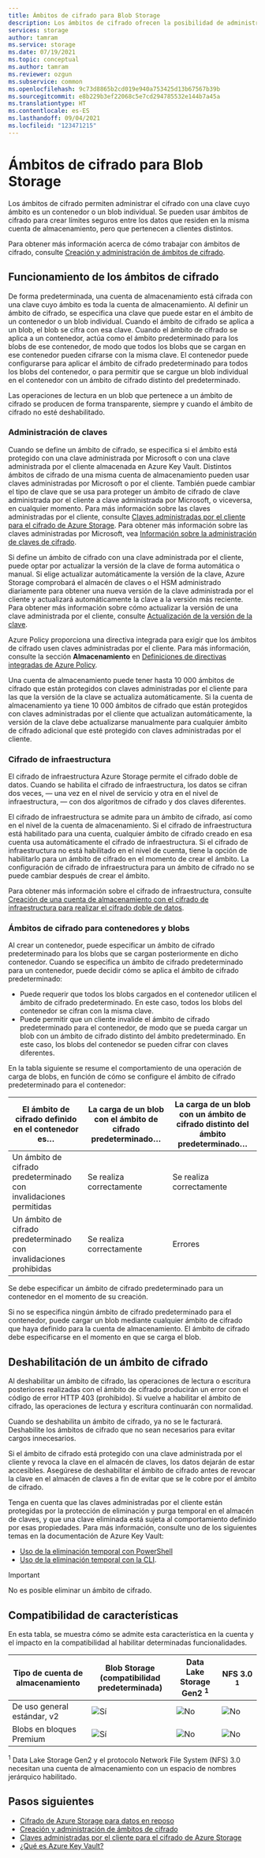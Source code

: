 ```yaml
---
title: Ámbitos de cifrado para Blob Storage
description: Los ámbitos de cifrado ofrecen la posibilidad de administrar el cifrado en el nivel del contenedor o de un blob individual. Se pueden usar ámbitos de cifrado para crear límites seguros entre los datos que residen en la misma cuenta de almacenamiento, pero que pertenecen a clientes distintos.
services: storage
author: tamram
ms.service: storage
ms.date: 07/19/2021
ms.topic: conceptual
ms.author: tamram
ms.reviewer: ozgun
ms.subservice: common
ms.openlocfilehash: 9c73d8865b2cd019e940a753425d13b67567b39b
ms.sourcegitcommit: e8b229b3ef22068c5e7cd294785532e144b7a45a
ms.translationtype: HT
ms.contentlocale: es-ES
ms.lasthandoff: 09/04/2021
ms.locfileid: "123471215"
---
```

# <a name="encryption-scopes-for-blob-storage"></a>Ámbitos de cifrado para Blob Storage

Los ámbitos de cifrado permiten administrar el cifrado con una clave cuyo ámbito es un contenedor o un blob individual. Se pueden usar ámbitos de cifrado para crear límites seguros entre los datos que residen en la misma cuenta de almacenamiento, pero que pertenecen a clientes distintos.

Para obtener más información acerca de cómo trabajar con ámbitos de cifrado, consulte [Creación y administración de ámbitos de cifrado](encryption-scope-manage.md).

## <a name="how-encryption-scopes-work"></a>Funcionamiento de los ámbitos de cifrado

De forma predeterminada, una cuenta de almacenamiento está cifrada con una clave cuyo ámbito es toda la cuenta de almacenamiento. Al definir un ámbito de cifrado, se especifica una clave que puede estar en el ámbito de un contenedor o un blob individual. Cuando el ámbito de cifrado se aplica a un blob, el blob se cifra con esa clave. Cuando el ámbito de cifrado se aplica a un contenedor, actúa como el ámbito predeterminado para los blobs de ese contenedor, de modo que todos los blobs que se cargan en ese contenedor pueden cifrarse con la misma clave. El contenedor puede configurarse para aplicar el ámbito de cifrado predeterminado para todos los blobs del contenedor, o para permitir que se cargue un blob individual en el contenedor con un ámbito de cifrado distinto del predeterminado.

Las operaciones de lectura en un blob que pertenece a un ámbito de cifrado se producen de forma transparente, siempre y cuando el ámbito de cifrado no esté deshabilitado.

### <a name="key-management"></a>Administración de claves

Cuando se define un ámbito de cifrado, se especifica si el ámbito está protegido con una clave administrada por Microsoft o con una clave administrada por el cliente almacenada en Azure Key Vault. Distintos ámbitos de cifrado de una misma cuenta de almacenamiento pueden usar claves administradas por Microsoft o por el cliente. También puede cambiar el tipo de clave que se usa para proteger un ámbito de cifrado de clave administrada por el cliente a clave administrada por Microsoft, o viceversa, en cualquier momento. Para más información sobre las claves administradas por el cliente, consulte [Claves administradas por el cliente para el cifrado de Azure Storage](../common/customer-managed-keys-overview.md). Para obtener más información sobre las claves administradas por Microsoft, vea [Información sobre la administración de claves de cifrado](../common/storage-service-encryption.md#about-encryption-key-management).

Si define un ámbito de cifrado con una clave administrada por el cliente, puede optar por actualizar la versión de la clave de forma automática o manual. Si elige actualizar automáticamente la versión de la clave, Azure Storage comprobará el almacén de claves o el HSM administrado diariamente para obtener una nueva versión de la clave administrada por el cliente y actualizará automáticamente la clave a la versión más reciente. Para obtener más información sobre cómo actualizar la versión de una clave administrada por el cliente, consulte [Actualización de la versión de la clave](../common/customer-managed-keys-overview.md#update-the-key-version).

Azure Policy proporciona una directiva integrada para exigir que los ámbitos de cifrado usen claves administradas por el cliente. Para más información, consulte la sección **Almacenamiento** en [Definiciones de directivas integradas de Azure Policy](../../governance/policy/samples/built-in-policies.md#storage).

Una cuenta de almacenamiento puede tener hasta 10 000 ámbitos de cifrado que están protegidos con claves administradas por el cliente para las que la versión de la clave se actualiza automáticamente. Si la cuenta de almacenamiento ya tiene 10 000 ámbitos de cifrado que están protegidos con claves administradas por el cliente que actualizan automáticamente, la versión de la clave debe actualizarse manualmente para cualquier ámbito de cifrado adicional que esté protegido con claves administradas por el cliente.  

### <a name="infrastructure-encryption"></a>Cifrado de infraestructura

El cifrado de infraestructura Azure Storage permite el cifrado doble de datos. Cuando se habilita el cifrado de infraestructura, los datos se cifran dos veces, &mdash; una vez en el nivel de servicio y otra en el nivel de infraestructura, &mdash; con dos algoritmos de cifrado y dos claves diferentes.

El cifrado de infraestructura se admite para un ámbito de cifrado, así como en el nivel de la cuenta de almacenamiento. Si el cifrado de infraestructura está habilitado para una cuenta, cualquier ámbito de cifrado creado en esa cuenta usa automáticamente el cifrado de infraestructura. Si el cifrado de infraestructura no está habilitado en el nivel de cuenta, tiene la opción de habilitarlo para un ámbito de cifrado en el momento de crear el ámbito. La configuración de cifrado de infraestructura para un ámbito de cifrado no se puede cambiar después de crear el ámbito.

Para obtener más información sobre el cifrado de infraestructura, consulte [Creación de una cuenta de almacenamiento con el cifrado de infraestructura para realizar el cifrado doble de datos](../common/infrastructure-encryption-enable.md).

### <a name="encryption-scopes-for-containers-and-blobs"></a>Ámbitos de cifrado para contenedores y blobs

Al crear un contenedor, puede especificar un ámbito de cifrado predeterminado para los blobs que se cargan posteriormente en dicho contenedor. Cuando se especifica un ámbito de cifrado predeterminado para un contenedor, puede decidir cómo se aplica el ámbito de cifrado predeterminado:

- Puede requerir que todos los blobs cargados en el contenedor utilicen el ámbito de cifrado predeterminado. En este caso, todos los blobs del contenedor se cifran con la misma clave.
- Puede permitir que un cliente invalide el ámbito de cifrado predeterminado para el contenedor, de modo que se pueda cargar un blob con un ámbito de cifrado distinto del ámbito predeterminado. En este caso, los blobs del contenedor se pueden cifrar con claves diferentes.

En la tabla siguiente se resume el comportamiento de una operación de carga de blobs, en función de cómo se configure el ámbito de cifrado predeterminado para el contenedor:

| El ámbito de cifrado definido en el contenedor es… | La carga de un blob con el ámbito de cifrado predeterminado… | La carga de un blob con un ámbito de cifrado distinto del ámbito predeterminado… |
|--|--|--|
| Un ámbito de cifrado predeterminado con invalidaciones permitidas | Se realiza correctamente | Se realiza correctamente |
| Un ámbito de cifrado predeterminado con invalidaciones prohibidas | Se realiza correctamente | Errores |

Se debe especificar un ámbito de cifrado predeterminado para un contenedor en el momento de su creación.

Si no se especifica ningún ámbito de cifrado predeterminado para el contenedor, puede cargar un blob mediante cualquier ámbito de cifrado que haya definido para la cuenta de almacenamiento. El ámbito de cifrado debe especificarse en el momento en que se carga el blob.

## <a name="disabling-an-encryption-scope"></a>Deshabilitación de un ámbito de cifrado

Al deshabilitar un ámbito de cifrado, las operaciones de lectura o escritura posteriores realizadas con el ámbito de cifrado producirán un error con el código de error HTTP 403 (prohibido). Si vuelve a habilitar el ámbito de cifrado, las operaciones de lectura y escritura continuarán con normalidad.

Cuando se deshabilita un ámbito de cifrado, ya no se le facturará. Deshabilite los ámbitos de cifrado que no sean necesarios para evitar cargos innecesarios.

Si el ámbito de cifrado está protegido con una clave administrada por el cliente y revoca la clave en el almacén de claves, los datos dejarán de estar accesibles. Asegúrese de deshabilitar el ámbito de cifrado antes de revocar la clave en el almacén de claves a fin de evitar que se le cobre por el ámbito de cifrado.

Tenga en cuenta que las claves administradas por el cliente están protegidas por la protección de eliminación y purga temporal en el almacén de claves, y que una clave eliminada está sujeta al comportamiento definido por esas propiedades. Para más información, consulte uno de los siguientes temas en la documentación de Azure Key Vault:

- [Uso de la eliminación temporal con PowerShell](../../key-vault/general/key-vault-recovery.md)
- [Uso de la eliminación temporal con la CLI](../../key-vault/general/key-vault-recovery.md).

> [!IMPORTANT]
> No es posible eliminar un ámbito de cifrado.

## <a name="feature-support"></a>Compatibilidad de características

En esta tabla, se muestra cómo se admite esta característica en la cuenta y el impacto en la compatibilidad al habilitar determinadas funcionalidades. 

| Tipo de cuenta de almacenamiento                | Blob Storage (compatibilidad predeterminada)   | Data Lake Storage Gen2 <sup>1</sup>                        | NFS 3.0 <sup>1</sup>    
|-----------------------------|---------------------------------|------------------------------------|--------------------------------------------------|
| De uso general estándar, v2 | ![Sí](../media/icons/yes-icon.png) |![No](../media/icons/no-icon.png)              | ![No](../media/icons/no-icon.png) | 
| Blobs en bloques Premium          | ![Sí](../media/icons/yes-icon.png) |![No](../media/icons/no-icon.png)              | ![No](../media/icons/no-icon.png) |

<sup>1</sup> Data Lake Storage Gen2 y el protocolo Network File System (NFS) 3.0 necesitan una cuenta de almacenamiento con un espacio de nombres jerárquico habilitado.

## <a name="next-steps"></a>Pasos siguientes

- [Cifrado de Azure Storage para datos en reposo](../common/storage-service-encryption.md)
- [Creación y administración de ámbitos de cifrado](encryption-scope-manage.md)
- [Claves administradas por el cliente para el cifrado de Azure Storage](../common/customer-managed-keys-overview.md)
- [¿Qué es Azure Key Vault?](../../key-vault/general/overview.md)
